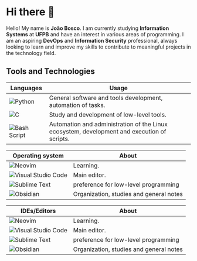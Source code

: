 # Hi there 👋
Hello! My name is **João Bosco**. I am currently studying **Information Systems** at **UFPB** and have an interest in various areas of programming. I am an aspiring **DevOps** and **Information Security** professional, always looking to learn and improve my skills to contribute to meaningful projects in the technology field.

## Tools and Technologies
| Languages   | Usage          |
|-------------|----------------|
| ![Python](https://img.shields.io/badge/python-3670A0?style=for-the-badge&logo=python&logoColor=ffdd54) | General software and tools development, automation of tasks.|
| ![C](https://img.shields.io/badge/c-%2300599C.svg?style=for-the-badge&logo=c&logoColor=white)          | Study and development of low-level tools.|
| ![Bash Script](https://img.shields.io/badge/bash_script-%23121011.svg?style=for-the-badge&logo=gnu-bash&logoColor=white)| Automation and administration of the Linux ecosystem, development and execution of scripts.|

| Operating system  | About          |
|-------------|----------------|
| ![Neovim](https://img.shields.io/badge/NeoVim-%2357A143.svg?&style=for-the-badge&logo=neovim&logoColor=white) | Learning. |
| ![Visual Studio Code](https://img.shields.io/badge/Visual%20Studio%20Code-0078d7.svg?style=for-the-badge&logo=visual-studio-code&logoColor=white) | Main editor. |
| ![Sublime Text](https://img.shields.io/badge/sublime_text-%23575757.svg?style=for-the-badge&logo=sublime-text&logoColor=important) | preference for low-level programming |
| ![Obsidian](https://img.shields.io/badge/Obsidian-%23483699.svg?style=for-the-badge&logo=obsidian&logoColor=white) | Organization, studies and general notes |

| IDEs/Editors  | About          |
|-------------|----------------|
| ![Neovim](https://img.shields.io/badge/NeoVim-%2357A143.svg?&style=for-the-badge&logo=neovim&logoColor=white) | Learning. |
| ![Visual Studio Code](https://img.shields.io/badge/Visual%20Studio%20Code-0078d7.svg?style=for-the-badge&logo=visual-studio-code&logoColor=white) | Main editor. |
| ![Sublime Text](https://img.shields.io/badge/sublime_text-%23575757.svg?style=for-the-badge&logo=sublime-text&logoColor=important) | preference for low-level programming |
| ![Obsidian](https://img.shields.io/badge/Obsidian-%23483699.svg?style=for-the-badge&logo=obsidian&logoColor=white) | Organization, studies and general notes |

